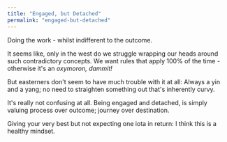 ```yaml
---
title: "Engaged, but Detached"
permalink: "engaged-but-detached"
---
```


Doing the work - whilst indifferent to the outcome.

It seems like, only in the west do we struggle wrapping our heads around such contradictory concepts. We want rules that apply 100% of the time - otherwise it's an *oxymoron, dammit!*

But easterners don't seem to have much trouble with it at all: Always a yin and a yang; no need to straighten something out that's inherently curvy.

It's really not confusing at all. Being engaged and detached, is simply valuing process over outcome; journey over destination.

Giving your very best but not expecting one iota in return: I think this is a healthy mindset.
